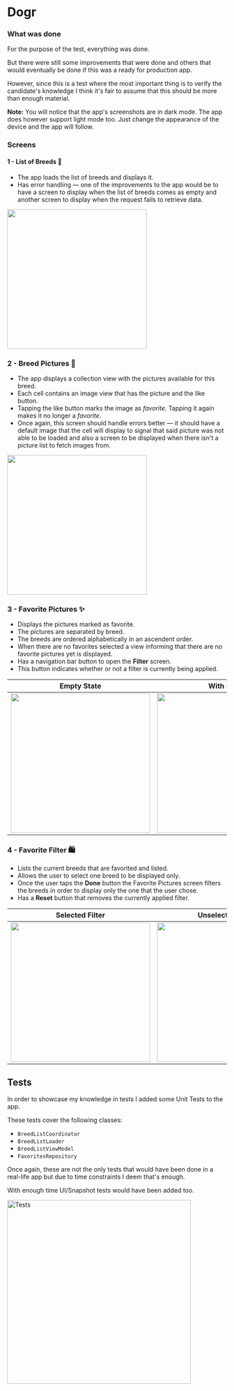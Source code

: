 # Dogr

### What was done

For the purpose of the test, everything was done.

But there were still some improvements that were done and others that would eventually be done if this was a ready for production app.

However, since this is a test where the most important thing is to verify the candidate's knowledge I think it's fair to assume that this should be more than enough material.

**Note:** You will notice that the app's screenshots are in dark mode. The app does however support light mode too. Just change the appearance of the device and the app will follow.

### Screens

#### 1 - List of Breeds 📄

- The app loads the list of breeds and displays it.
- Has error handling — one of the improvements to the app would be to have a screen to display when the list of breeds comes as empty and another screen to display when the request fails to retrieve data.

<img src="https://user-images.githubusercontent.com/23014633/209751463-04ca3ec8-adb2-4ad0-a9bb-f390a55dfc85.png" width="320">

### 2 - Breed Pictures 📸

- The app displays a collection view with the pictures available for this breed.
- Each cell contains an image view that has the picture and the like button.
- Tapping the like button marks the image as *favorite*. Tapping it again makes it no longer a *favorite*.
- Once again, this screen should handle errors better — it should have a default image that the cell will display to signal that said picture was not able to be loaded and also a screen to be displayed when there isn't a picture list to fetch images from.

<img src="https://user-images.githubusercontent.com/23014633/209751768-4466b3fe-0c88-4f5d-94b5-2b165470fc6e.png" width="320" >

### 3 - Favorite Pictures ✨

- Displays the pictures marked as favorite.
- The pictures are separated by breed.
- The breeds are ordered alphabetically in an ascendent order.
- When there are no favorites selected a view informing that there are no favorite pictures yet is displayed.
- Has a navigation bar button to open the **Filter** screen.
- This button indicates whether or not a filter is currently being applied.

Empty State | With Items | Filter applied
:-----:|:-----:|:-----:
<img src="https://user-images.githubusercontent.com/23014633/209752608-95b909a8-f864-4d20-aa84-cb9135af7865.png" width="320"> | <img src="https://user-images.githubusercontent.com/23014633/209752650-8cfe9469-b5b6-44c5-b509-eb9b88dd5371.png" width="320"> | <img src="https://user-images.githubusercontent.com/23014633/209752689-10989ae2-af67-445f-9d4a-256e60d8f05e.png" width="320">

### 4 - Favorite Filter 🛍️

- Lists the current breeds that are favorited and listed.
- Allows the user to select one breed to be displayed only.
- Once the user taps the **Done** button the Favorite Pictures screen filters the breeds in order to display only the one that the user chose.
- Has a **Reset** button that removes the currently applied filter.

Selected Filter | Unselected Filter
:-----:|:-----:
<img src="https://user-images.githubusercontent.com/23014633/209753071-d2fbd399-094d-46b4-93c5-acb6b5d5f524.png" width="320"> | <img src="https://user-images.githubusercontent.com/23014633/209753065-ac687c59-4df3-47b5-9b23-35ad314aa839.png" width="320">


## Tests

In order to showcase my knowledge in tests I added some Unit Tests to the app.

These tests cover the following classes:

- `BreedListCoordinator`
- `BreedListLoader`
- `BreedListViewModel`
- `FavoritesRepository`

Once again, these are not the only tests that would have been done in a real-life app but due to time constraints I deem that's enough. 

With enough time UI/Snapshot tests would have been added too.

<img width="421" alt="Tests" src="https://user-images.githubusercontent.com/23014633/209753297-a06d8262-6013-4c16-a401-aeae86418817.png">

